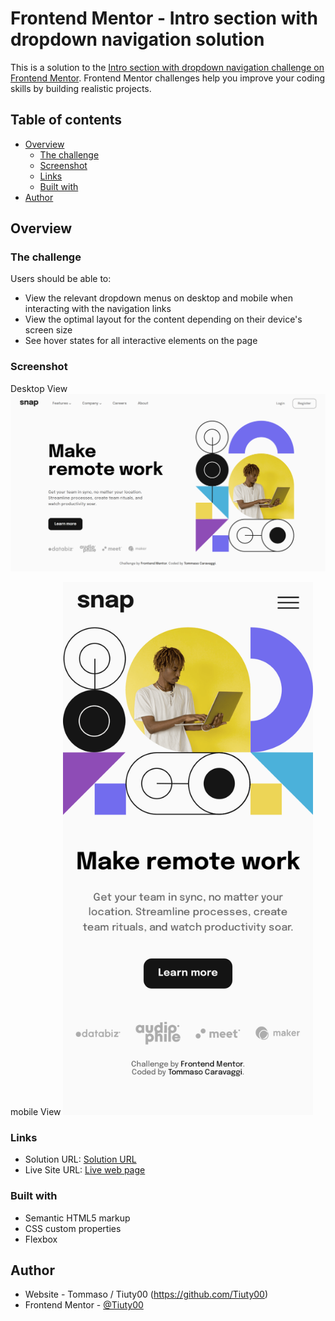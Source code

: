 # Frontend Mentor - Intro section with dropdown navigation solution

This is a solution to the [Intro section with dropdown navigation challenge on Frontend Mentor](https://www.frontendmentor.io/challenges/intro-section-with-dropdown-navigation-ryaPetHE5). Frontend Mentor challenges help you improve your coding skills by building realistic projects. 

## Table of contents

- [Overview](#overview)
  - [The challenge](#the-challenge)
  - [Screenshot](#screenshot)
  - [Links](#links)
  - [Built with](#built-with)
- [Author](#author)


## Overview

### The challenge

Users should be able to:

- View the relevant dropdown menus on desktop and mobile when interacting with the navigation links
- View the optimal layout for the content depending on their device's screen size
- See hover states for all interactive elements on the page

### Screenshot

Desktop View <img src=https://github.com/Tiuty00/webmenudropdown/blob/main/desktop-screenshot.png/>

mobile View <img src=https://github.com/Tiuty00/webmenudropdown/blob/main/mobile-screenshot.png/ width="400"/>


### Links

- Solution URL: [Solution URL](https://github.com/Tiuty00/webmenudropdown)
- Live Site URL: [Live web page](https://tiuty00.github.io/webmenudropdown)


### Built with

- Semantic HTML5 markup
- CSS custom properties
- Flexbox


## Author

- Website - Tommaso / Tiuty00 (https://github.com/Tiuty00)
- Frontend Mentor - [@Tiuty00](https://www.frontendmentor.io/profile/Tiuty00)

